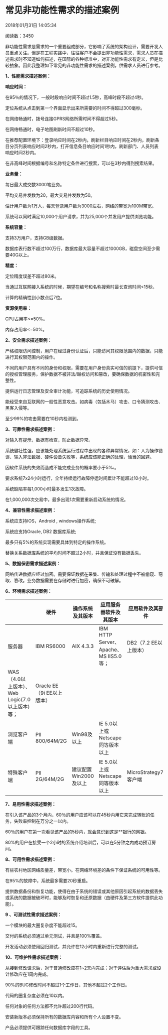 # 常见非功能性需求的描述案例

2018年01月31日 14:05:34

阅读数：3450

 非功能性需求是需求的一个重要组成部分，它影响了系统的架构设计，需要开发人员重点关注。但是在工程实践中，往往客户不会提出非功能性需求，需求人员在描述需求时不知道如何描述，在国际的各种标准中，对非功能性需求有定义，但是比较抽象。因此我整理如下常见的非功能性需求的描述案例，供需求人员进行参考。

**1、性能需求描述案例：**

**响应时间：**

在95％的情况下，一般时段响应时间不超过1.5秒，高峰时段不超过4秒。

定位系统从点击到第一个界面显示出来所需要的时间不得超过300毫秒。

在网络畅通时，拨号连接GPRS网络所需时间不得超过5秒。

在网络畅通时，电子地图刷新时间不超过10秒。

在推荐配置环境下：登录响应时间在2秒内，刷新栏目响应时间在2秒内，刷新条目分页列表响应时间2秒内，打开信息条目响应时间1秒内，刷新部门、人员列表响应时间2秒内。

在非高峰时间根据编号和名称特定条件进行搜索，可以在3秒内得到搜索结果。

**业务量：**

每日最大成交数3000笔业务。

平均交易并发数为20，最大交易并发数为50。

估计用户数为1万人，每天登录用户数为3000左右，网络的带宽为100M带宽。

系统可以同时满足10,000个用户请求，并为25,000个并发用户提供浏览功能。

**系统容量：**

支持3万用户，支持GB级数据。

数据库表行数不超过100万行，数据库最大容量不超过1000GB，磁盘空间至少需要40G以上。

**精度：**

定位精度误差不超过80米。

当通过互联网接入系统的时候，期望在编号和名称搜索时最长查询时间<15秒。

计算的精确性到小数点后7位。

**资源使用率：**

CPU占用率<=50%。

内存占用率<=50%。

**2、安全需求描述案例：**

严格权限访问控制，用户在经过身份认证后，只能访问其权限范围内的数据，只能进行其权限范围内的操作。

不同的用户具有不同的身份和权限，需要在用户身份真实可信的前提下，提供可信的授权管理服务，保护数据不被非法/越权访问和篡改，要确保数据的机密性和完整性。

提供运行日志管理及安全审计功能，可追踪系统的历史使用情况。

能经受来自互联网的一般性恶意攻击。如病毒（包括木马）攻击、口令猜测攻击、黑客入侵等。

至少99%的攻击需要在10秒内检测到。

**3、可靠性需求描述案例：**

对输入有提示，数据有检查，防止数据异常。

系统健壮性强，应该能处理系统运行过程中出现的各种异常情况，如：人为操作错误、输入非法数据、硬件设备失败等，系统应该能正确的处理，恰当的回避。

因软件系统的失效而造成不能完成业务的概率要小于5‰。

要求系统7x24小时运行，全年持续运行故障停运时间累计不能超过10小时。

系统缺陷率每1,000小时最多发生1次故障。

在1,000,000次交易中，最多出现1次需要重新启动系统的情况。

**4、兼容性需求描述案例：**

系统应支持IOS，Android , windows操作系统;

系统应支持Oracle, DB2 数据库系统;

最多只有5%的系统实现需要具体到特定的操作系统。

替换关系数据库系统的平均时间不超过2小时，并且保证没有数据丢失。

**5、数据保密需求描述案例：**

网络传递数据应经过加密。需要保证数据在采集、传输和处理过程中不被偷窥、窃取、篡改。业务数据需要在存储时进行加密，确保不可破解。

**6、环境需求描述案例：**

|                                                | **硬件**                   | **操作系统及其版本**  | **应用服务器软件及其版本**             | **应用软件及其部件**  |
| ---------------------------------------------- | -------------------------- | --------------------- | -------------------------------------- | --------------------- |
| 服务器                                         | IBM RS6000                 | AIX 4.3.3             | IBM HTTP Server、Apache、MS IIS5.0等； | DB2（7.2 EE以上版本） |
| WAS（4.0以上版本）、Web Logic(7.0以上版本)等； | Oracle EE（9i EE以上版本） |                       |                                        |                       |
| 浏览客户端                                     | PII 800/64M/2G             | Win98及以上           | IE 5.0以上或Netscape同等版本以上       |                       |
| 特殊客户端                                     | PII 2G/64M/2G              | 建议配置Win2000及以上 | IE 5.0以上或Netscape同等版本以上       | MicroStrategy7i客户端 |

**7、易用性需求描述案例：**

在引入该产品的3个月内，60％的用户应该可以在45秒内用它来完成转账的任务，失败率控制在万分之一以内。

60％的用户在第一次看见该产品的5秒内，就会意识到这是**银行的网银。

80%的用户在接受一个2小时的系统介绍培训后，可以在5分钟之内成功预订房间。

**8、可用性需求描述案例：**

有些农村地区网络质量差，带宽小。在网络环境差的条件下保证系统的可用性等。

在95%的故障中，系统最多需要20秒重启。

提供数据备份和恢复功能，使得在由于系统的错误或其他原因引起系统的数据丢失或系统的数据被破坏时，能够及时恢复和还原数据（由硬件及第三方软件提供此功能）。

**9 、可测试性需求描述案例：**

一个模块的最大圈复杂度不能超过15。

交付的系统必须通过单元测试，并且是100%覆盖。

开发活动必须使用回归测试，并允许在12小时内重新进行完整的测试。

**10、可维护性需求描述案例：**

从接到修改请求后，对于普通修改应在1~2天内完成；对于评估后为重大需求或设计修改应在1周内完成。

90%的BUG修改时间不超过1个工作日，其他不超过2个工作日。

代码的圈复杂度必须在10以内。

任何对象的任何方法都不允许超过200行代码。

安装新版本必须保持所有的数据库内容和所有个人设置不变。

产品必须提供可跟踪任何数据库字段的工具。